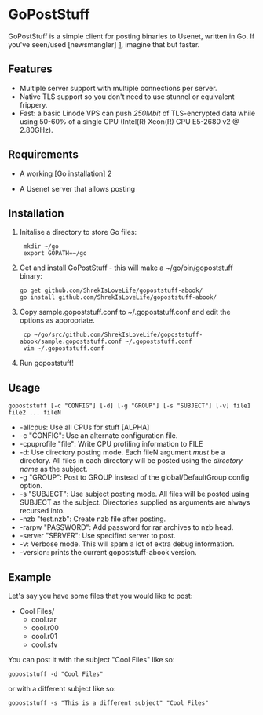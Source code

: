 GoPostStuff
===========

GoPostStuff is a simple client for posting binaries to Usenet, written in Go. If you've
seen/used [newsmangler] [1], imagine that but faster.

  [1]: https://github.com/madcowfred/newsmangler/ "newsmangler"

Features
--------
* Multiple server support with multiple connections per server.
* Native TLS support so you don't need to use stunnel or equivalent frippery.
* Fast: a basic Linode VPS can push *250Mbit* of TLS-encrypted data while using 50-60%
  of a single CPU (Intel(R) Xeon(R) CPU E5-2680 v2 @ 2.80GHz).


Requirements
------------
* A working [Go installation] [2]
* A Usenet server that allows posting

  [2]: http://golang.org/doc/install  "Getting Started - The Go Programming Language"

Installation
------------
1. Initalise a directory to store Go files:

        mkdir ~/go
        export GOPATH=~/go

1.  Get and install GoPostStuff - this will make a ~/go/bin/gopoststuff binary:

        go get github.com/ShrekIsLoveLife/gopoststuff-abook/
        go install github.com/ShrekIsLoveLife/gopoststuff-abook/

3. Copy sample.gopoststuff.conf to ~/.gopoststuff.conf and edit the options as appropriate.

        cp ~/go/src/github.com/ShrekIsLoveLife/gopoststuff-abook/sample.gopoststuff.conf ~/.gopoststuff.conf
        vim ~/.gopoststuff.conf

4. Run gopoststuff!

Usage
-----

``gopoststuff [-c "CONFIG"] [-d] [-g "GROUP"] [-s "SUBJECT"] [-v] file1 file2 ... fileN``

* -allcpus: Use all CPUs for stuff [ALPHA]
* -c "CONFIG": Use an alternate configuration file.
* -cpuprofile "file": Write CPU profiling information to FILE
* -d: Use directory posting mode. Each fileN argument _must_ be a directory. All files in each
  directory will be posted using the _directory name_ as the subject.
* -g "GROUP": Post to GROUP instead of the global/DefaultGroup config option.
* -s "SUBJECT": Use subject posting mode. All files will be posted using SUBJECT as the subject.
  Directories supplied as arguments are always recursed into.
* -nzb "test.nzb": Create nzb file after posting.
* -rarpw "PASSWORD": Add password for rar archives to nzb head.
* -server "SERVER": Use specified server to post.
* -v: Verbose mode. This will spam a lot of extra debug information.
* -version: prints the current gopoststuff-abook version.

Example
-------
Let's say you have some files that you would like to post:

* Cool Files/
    + cool.rar
    + cool.r00
    + cool.r01
    + cool.sfv

You can post it with the subject "Cool Files" like so:

``gopoststuff -d "Cool Files"``

or with a different subject like so:

``gopoststuff -s "This is a different subject" "Cool Files"``
